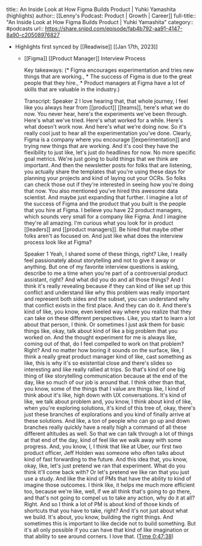 title:: An Inside Look at How Figma Builds Product | Yuhki Yamashita (highlights)
author:: [[Lenny's Podcast: Product | Growth | Career]]
full-title:: "An Inside Look at How Figma Builds Product | Yuhki Yamashita"
category:: #podcasts
url:: https://share.snipd.com/episode/fab4b792-aa91-4147-8a90-c20508976827

- Highlights first synced by [[Readwise]] [[Jan 17th, 2023]]
	- [[Figma]] [[Product Manager]] Interview Process
	  
	  Key takeaways:
	  (* Figma encourages experimentation and tries new things that are working., * The success of Figma is due to the great people that they hire., * Product managers at Figma have a lot of skills that are valuable in the industry.)
	  
	  Transcript:
	  Speaker 2
	  I love hearing that, that whole journey, I feel like you always hear from [[product]] [[teams]], here's what we do now. You never hear, here's the experiments we've been through. Here's what we've tried. Here's what worked for a while. Here's what doesn't work now. And here's what we're doing now. So it's really cool just to hear all the experimentation you've done. Clearly, Figma is a company where you encourage [[experimentation]] and trying new things that are working. And it's cool they have the flexibility to just like, let's just do headlines for now. No more specific goal metrics. We're just going to build things that we think are important. And then the newsletter posts for folks that are listening, you actually share the templates that you're using these days for planning your projects and kind of laying out your OCRs. So folks can check those out if they're interested in seeing how you're doing that now. You also mentioned you've hired this awesome data scientist. And maybe just expanding that further. I imagine a lot of the success of Figma and the product that you built is the people that you hire at Figma. I believe you have 22 product managers, which sounds very small for a company like Figma. And I imagine they're all amazing. I'm curious what you look for in product [[leaders]] and [[product managers]]. Be hired that maybe other folks aren't as focused on. And just like what does the interview process look like at Figma?
	  
	  Speaker 1
	  Yeah, I shared some of these things, right? Like, I really feel passionately about storytelling and not to give it away or anything. But one of my favorite interview questions is asking, describe to me a time when you're part of a controversial product assistant, right? And what did you do and all those things? And I think it's really revealing because if they can kind of like set up this conflict and understand like why this problem was really important and represent both sides and the subset, you can understand why that conflict exists in the first place. And they can do it. And there's kind of like, you know, even keeled way where you realize that they can take on these different perspectives. Like, you start to learn a lot about that person, I think. Or sometimes I just ask them for basic things like, okay, talk about kind of like a big problem that you worked on. And the thought experiment for me is always like, coming out of that, do I feel compelled to work on that problem? Right? And no matter how boring it sounds on the surface, like, I think a really great product manager kind of like, cast something as like, this is why it's so existential close and there's slides so interesting and like really rallied at trips. So that's kind of one big thing of like storytelling communication because at the end of the day, like so much of our job is around that. I think other than that, you know, some of the things that I value are things like, I kind of think about it's like, high down with UX conversations. It's kind of like, we talk about problem and, you know, I think about kind of like, when you're exploring solutions, it's kind of this tree of, okay, there's just these branches of explorations and you kind of finally arrive at these solutions. And like, a ton of people who can go up and down branches really quickly have a really high a command of all these different altitudes as well. So that we can talk through a lot of things at that end of the day, kind of feel like we walk away with some progress. And, you know, I, I think that like at Uber, our first two product officer, Jeff Holden was someone who often talks about kind of fast forwarding to the future. And this idea that, you know, okay, like, let's just pretend we ran that experiment. What do you think it'll come back with? Or let's pretend we like ran that you just use a study. And like the kind of PMs that have the ability to kind of imagine those outcomes. I think like, it helps me much more efficient too, because we're like, well, if we all think that's going to go there, and that's not going to compel us to take any action, why do it at all? Right. And so I think a lot of PM is about kind of those kinds of shortcuts that you have to take, right? And it's not just about what we build. It's about, you know, building the right things. And sometimes this is important to like decide not to build something. But it's all only possible if you can have that kind of like imagination or that ability to see around corners. I love that. ([Time 0:47:38](https://share.snipd.com/snip/3ff45f64-f63f-47fd-bb2a-74af8f041f59))
